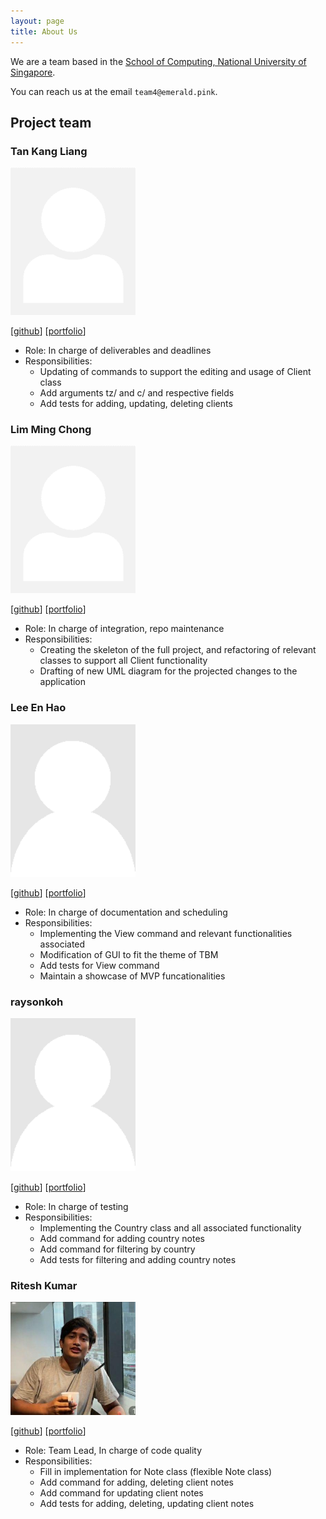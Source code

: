 ```yaml
---
layout: page
title: About Us
---
```


We are a team based in the [School of Computing, National University of Singapore](http://www.comp.nus.edu.sg).

You can reach us at the email `team4@emerald.pink`.

## Project team

### Tan Kang Liang

<img src="images/tankangliang.png" width="200px">

[[github](https://github.com/tankangliang)]
[[portfolio](team/tankangliang.md)]

* Role: In charge of deliverables and deadlines
* Responsibilities:
  - Updating of commands to support the editing and usage of Client class
  - Add arguments tz/ and c/ and respective fields
  - Add tests for adding, updating, deleting clients

### Lim Ming Chong

<img src="images/qwoprocks.png" width="200px">

[[github](http://github.com/qwoprocks)]
[[portfolio](team/qwoprocks.md)]

* Role: In charge of integration, repo maintenance
* Responsibilities:
  - Creating the skeleton of the full project, and refactoring of relevant classes to support all Client functionality
  - Drafting of new UML diagram for the projected changes to the application

### Lee En Hao

<img src="images/leeenhao.png" width="200px">

[[github](http://github.com/leeenhao)]
[[portfolio](team/leeenhao.md)]

* Role: In charge of documentation and scheduling
* Responsibilities:
  - Implementing the View command and relevant functionalities associated
  - Modification of GUI to fit the theme of TBM
  - Add tests for View command
  - Maintain a showcase of MVP funcationalities

### raysonkoh

<img src="images/raysonkoh.png" width="200px">

[[github](http://github.com/raysonkoh)]
[[portfolio](team/raysonkoh.md)]

* Role: In charge of testing
* Responsibilities:
  - Implementing the Country class and all associated functionality
  - Add command for adding country notes
  - Add command for filtering by country
  - Add tests for filtering and adding country notes

### Ritesh Kumar

<img src="images/rtshkmr.png" width="200px">

[[github](http://github.com/rtshkmr)]
[[portfolio](team/rtshkmr.md)]

* Role: Team Lead, In charge of code quality
* Responsibilities:
  - Fill in implementation for Note class (flexible Note class)
  - Add command for adding, deleting client notes
  - Add command for updating client notes
  - Add tests for adding, deleting, updating client notes
